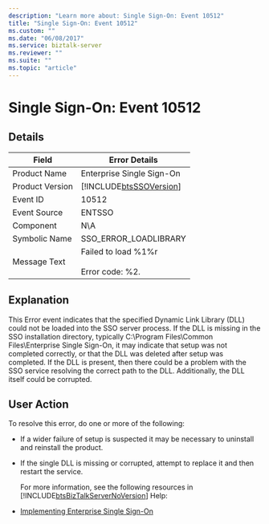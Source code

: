```yaml
---
description: "Learn more about: Single Sign-On: Event 10512"
title: "Single Sign-On: Event 10512"
ms.custom: ""
ms.date: "06/08/2017"
ms.service: biztalk-server
ms.reviewer: ""
ms.suite: ""
ms.topic: "article"
---
```

# Single Sign-On: Event 10512
## Details  

| Field | Error Details |
|-----------------|------------------------------------------------------------|
|  Product Name   |                 Enterprise Single Sign-On                  |
| Product Version | [!INCLUDE[btsSSOVersion](../includes/btsssoversion-md.md)] |
|    Event ID     |                           10512                            |
|  Event Source   |                           ENTSSO                           |
|    Component    |                            N\A                             |
|  Symbolic Name  |                   SSO_ERROR_LOADLIBRARY                    |
|  Message Text   |      Failed to load %1%r<br /><br /> Error code: %2.       |

## Explanation  
 This Error event indicates that the specified Dynamic Link Library (DLL) could not be loaded into the SSO server process. If the DLL is missing in the SSO installation directory, typically C:\Program Files\Common Files\Enterprise Single Sign-On, it may indicate that setup was not completed correctly, or that the DLL was deleted after setup was completed. If the DLL is present, then there could be a problem with the SSO service resolving the correct path to the DLL. Additionally, the DLL itself could be corrupted.  

## User Action  
 To resolve this error, do one or more of the following:  

- If a wider failure of setup is suspected it may be necessary to uninstall and reinstall the product.  

- If the single DLL is missing or corrupted, attempt to replace it and then restart the service.  

  For more information, see the following resources in [!INCLUDE[btsBizTalkServerNoVersion](../includes/btsbiztalkservernoversion-md.md)] Help:  

- [Implementing Enterprise Single Sign-On](../core/implementing-enterprise-single-sign-on.md)
